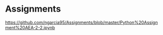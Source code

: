 # Assignments
https://github.com/ngarcia95/Assignments/blob/master/Python%20Assignment%20AEA-2-2.ipynb
